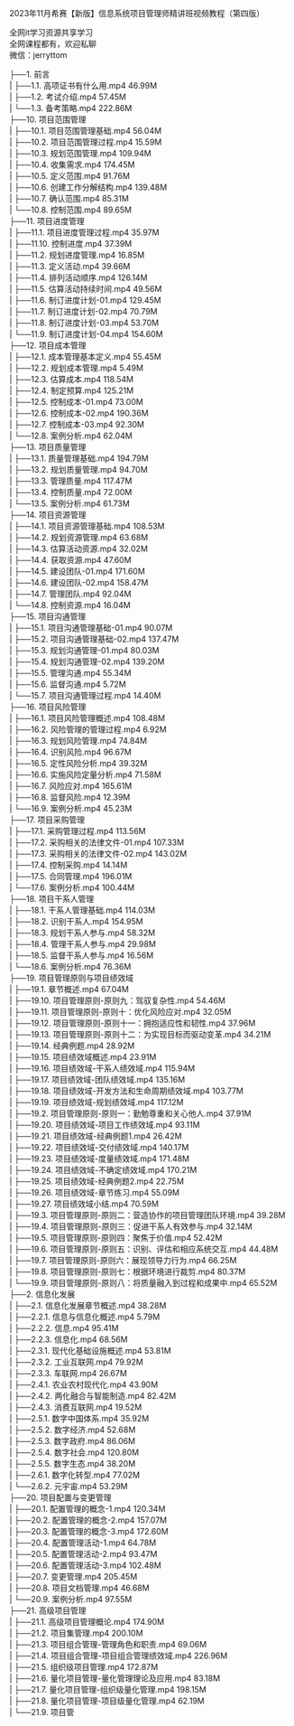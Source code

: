 2023年11月希赛【新版】信息系统项目管理师精讲班视频教程（第四版）

全网it学习资源共享学习<br>全网课程都有，欢迎私聊<br>微信：jerryttom<br>

├──1. 前言<br> | ├──1.1. 高项证书有什么用.mp4 46.99M<br> | ├──1.2. 考试介绍.mp4 57.45M<br> | └──1.3. 备考策略.mp4 222.86M<br> ├──10. 项目范围管理<br> | ├──10.1. 项目范围管理基础.mp4 56.04M<br> | ├──10.2. 项目范围管理过程.mp4 15.59M<br> | ├──10.3. 规划范围管理.mp4 109.94M<br> | ├──10.4. 收集需求.mp4 174.45M<br> | ├──10.5. 定义范围.mp4 91.76M<br> | ├──10.6. 创建工作分解结构.mp4 139.48M<br> | ├──10.7. 确认范围.mp4 85.31M<br> | └──10.8. 控制范围.mp4 89.65M<br> ├──11. 项目进度管理<br> | ├──11.1. 项目进度管理过程.mp4 35.97M<br> | ├──11.10. 控制进度.mp4 37.39M<br> | ├──11.2. 规划进度管理.mp4 16.85M<br> | ├──11.3. 定义活动.mp4 39.66M<br> | ├──11.4. 排列活动顺序.mp4 126.14M<br> | ├──11.5. 估算活动持续时间.mp4 49.56M<br> | ├──11.6. 制订进度计划-01.mp4 129.45M<br> | ├──11.7. 制订进度计划-02.mp4 70.79M<br> | ├──11.8. 制订进度计划-03.mp4 53.70M<br> | └──11.9. 制订进度计划-04.mp4 154.60M<br> ├──12. 项目成本管理<br> | ├──12.1. 成本管理基本定义.mp4 55.45M<br> | ├──12.2. 规划成本管理.mp4 5.49M<br> | ├──12.3. 估算成本.mp4 118.54M<br> | ├──12.4. 制定预算.mp4 125.21M<br> | ├──12.5. 控制成本-01.mp4 73.00M<br> | ├──12.6. 控制成本-02.mp4 190.36M<br> | ├──12.7. 控制成本-03.mp4 92.30M<br> | └──12.8. 案例分析.mp4 62.04M<br> ├──13. 项目质量管理<br> | ├──13.1. 质量管理基础.mp4 194.79M<br> | ├──13.2. 规划质量管理.mp4 94.70M<br> | ├──13.3. 管理质量.mp4 117.47M<br> | ├──13.4. 控制质量.mp4 72.00M<br> | └──13.5. 案例分析.mp4 61.73M<br> ├──14. 项目资源管理<br> | ├──14.1. 项目资源管理基础.mp4 108.53M<br> | ├──14.2. 规划资源管理.mp4 63.68M<br> | ├──14.3. 估算活动资源.mp4 32.02M<br> | ├──14.4. 获取资源.mp4 47.60M<br> | ├──14.5. 建设团队-01.mp4 171.60M<br> | ├──14.6. 建设团队-02.mp4 158.47M<br> | ├──14.7. 管理团队.mp4 92.04M<br> | └──14.8. 控制资源.mp4 16.04M<br> ├──15. 项目沟通管理<br> | ├──15.1. 项目沟通管理基础-01.mp4 90.07M<br> | ├──15.2. 项目沟通管理基础-02.mp4 137.47M<br> | ├──15.3. 规划沟通管理-01.mp4 80.03M<br> | ├──15.4. 规划沟通管理-02.mp4 139.20M<br> | ├──15.5. 管理沟通.mp4 55.34M<br> | ├──15.6. 监督沟通.mp4 5.72M<br> | └──15.7. 项目沟通管理过程.mp4 14.40M<br> ├──16. 项目风险管理<br> | ├──16.1. 项目风险管理概述.mp4 108.48M<br> | ├──16.2. 风险管理的管理过程.mp4 6.92M<br> | ├──16.3. 规划风险管理.mp4 74.84M<br> | ├──16.4. 识别风险.mp4 96.67M<br> | ├──16.5. 定性风险分析.mp4 39.32M<br> | ├──16.6. 实施风险定量分析.mp4 71.58M<br> | ├──16.7. 风险应对.mp4 165.61M<br> | ├──16.8. 监督风险.mp4 12.39M<br> | └──16.9. 案例分析.mp4 45.23M<br> ├──17. 项目采购管理<br> | ├──17.1. 采购管理过程.mp4 113.56M<br> | ├──17.2. 采购相关的法律文件-01.mp4 107.33M<br> | ├──17.3. 采购相关的法律文件-02.mp4 143.02M<br> | ├──17.4. 控制采购.mp4 14.14M<br> | ├──17.5. 合同管理.mp4 196.01M<br> | └──17.6. 案例分析.mp4 100.44M<br> ├──18. 项目干系人管理<br> | ├──18.1. 干系人管理基础.mp4 114.03M<br> | ├──18.2. 识别干系人.mp4 154.95M<br> | ├──18.3. 规划干系人参与.mp4 58.32M<br> | ├──18.4. 管理干系人参与.mp4 29.98M<br> | ├──18.5. 监督干系人参与.mp4 16.56M<br> | └──18.6. 案例分析.mp4 76.36M<br> ├──19. 项目管理原则与项目绩效域<br> | ├──19.1. 章节概述.mp4 67.04M<br> | ├──19.10. 项目管理原则-原则九：驾驭复杂性.mp4 54.46M<br> | ├──19.11. 项目管理原则-原则十：优化风险应对.mp4 32.05M<br> | ├──19.12. 项目管理原则-原则十一：拥抱适应性和韧性.mp4 37.96M<br> | ├──19.13. 项目管理原则-原则十二：为实现目标而驱动变革.mp4 34.21M<br> | ├──19.14. 经典例题.mp4 28.92M<br> | ├──19.15. 项目绩效域概述.mp4 23.91M<br> | ├──19.16. 项目绩效域-干系人绩效域.mp4 115.94M<br> | ├──19.17. 项目绩效域-团队绩效域.mp4 135.16M<br> | ├──19.18. 项目绩效域-开发方法和生命周期绩效域.mp4 103.77M<br> | ├──19.19. 项目绩效域-规划绩效域.mp4 117.12M<br> | ├──19.2. 项目管理原则-原则一：勤勉尊重和关心他人.mp4 37.91M<br> | ├──19.20. 项目绩效域-项目工作绩效域.mp4 93.11M<br> | ├──19.21. 项目绩效域-经典例题1.mp4 26.42M<br> | ├──19.22. 项目绩效域-交付绩效域.mp4 140.17M<br> | ├──19.23. 项目绩效域-度量绩效域.mp4 171.48M<br> | ├──19.24. 项目绩效域-不确定绩效域.mp4 170.21M<br> | ├──19.25. 项目绩效域-经典例题2.mp4 22.75M<br> | ├──19.26. 项目绩效域-章节练习.mp4 55.09M<br> | ├──19.27. 项目绩效域小结.mp4 70.59M<br> | ├──19.3. 项目管理原则-原则二：营造协作的项目管理团队环境.mp4 39.28M<br> | ├──19.4. 项目管理原则-原则三：促进干系人有效参与.mp4 32.14M<br> | ├──19.5. 项目管理原则-原则四：聚焦于价值.mp4 52.42M<br> | ├──19.6. 项目管理原则-原则五：识别、评估和相应系统交互.mp4 44.48M<br> | ├──19.7. 项目管理原则-原则六：展现领导力行为.mp4 66.25M<br> | ├──19.8. 项目管理原则-原则七：根据环境进行裁剪.mp4 80.37M<br> | └──19.9. 项目管理原则-原则八：将质量融入到过程和成果中.mp4 65.52M<br> ├──2. 信息化发展<br> | ├──2.1. 信息化发展章节概述.mp4 38.28M<br> | ├──2.2.1. 信息与信息化概述.mp4 5.79M<br> | ├──2.2.2. 信息.mp4 95.41M<br> | ├──2.2.3. 信息化.mp4 68.56M<br> | ├──2.3.1. 现代化基础设施概述.mp4 53.81M<br> | ├──2.3.2. 工业互联网.mp4 79.92M<br> | ├──2.3.3. 车联网.mp4 26.67M<br> | ├──2.4.1. 农业农村现代化.mp4 43.90M<br> | ├──2.4.2. 两化融合与智能制造.mp4 82.42M<br> | ├──2.4.3. 消费互联网.mp4 19.52M<br> | ├──2.5.1. 数字中国体系.mp4 35.92M<br> | ├──2.5.2. 数字经济.mp4 52.68M<br> | ├──2.5.3. 数字政府.mp4 86.06M<br> | ├──2.5.4. 数字社会.mp4 120.80M<br> | ├──2.5.5. 数字生态.mp4 38.20M<br> | ├──2.6.1. 数字化转型.mp4 77.02M<br> | └──2.6.2. 元宇宙.mp4 53.29M<br> ├──20. 项目配置与变更管理<br> | ├──20.1. 配置管理的概念-1.mp4 120.34M<br> | ├──20.2. 配置管理的概念-2.mp4 157.07M<br> | ├──20.3. 配置管理的概念-3.mp4 172.60M<br> | ├──20.4. 配置管理活动-1.mp4 64.78M<br> | ├──20.5. 配置管理活动-2.mp4 93.47M<br> | ├──20.6. 配置管理活动-3.mp4 102.48M<br> | ├──20.7. 变更管理.mp4 205.45M<br> | ├──20.8. 项目文档管理.mp4 46.68M<br> | └──20.9. 案例分析.mp4 97.55M<br> ├──21. 高级项目管理<br> | ├──21.1. 高级项目管理概论.mp4 174.90M<br> | ├──21.2. 项目集管理.mp4 200.10M<br> | ├──21.3. 项目组合管理-管理角色和职责.mp4 69.06M<br> | ├──21.4. 项目组合管理-项目组合管理绩效域.mp4 226.96M<br> | ├──21.5. 组织级项目管理.mp4 172.87M<br> | ├──21.6. 量化项目管理-量化管理理论及应用.mp4 83.18M<br> | ├──21.7. 量化项目管理-组织级量化管理.mp4 198.15M<br> | ├──21.8. 量化项目管理-项目级量化管理.mp4 62.19M<br> | └──21.9. 项目管